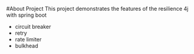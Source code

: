 
#About Project
This project demonstrates the features of the resilience 4j with spring boot
- circuit breaker
- retry
- rate limiter
- bulkhead